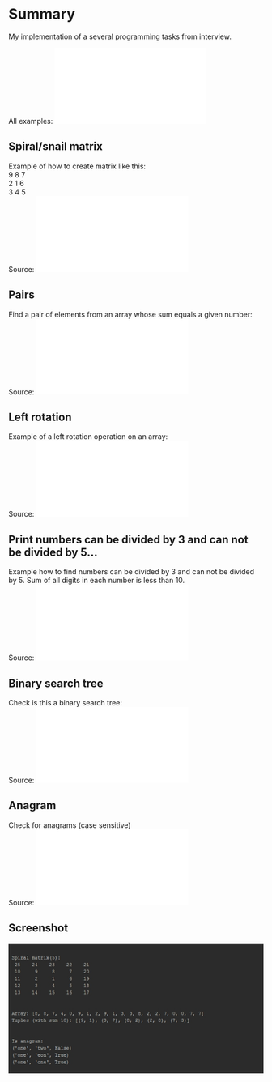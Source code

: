 # Summary
My implementation of a several programming tasks from interview.

All examples: ![main.py](main.py)

## Spiral/snail matrix
Example of how to create matrix like this: <br>
9 8 7 <br>
2 1 6 <br>
3 4 5 
<br>Source: ![matrix_tasks.py](task/matrix_tasks.py)

## Pairs
Find a pair of elements from an array whose sum equals a given number:
<br>Source: ![array_tasks.py](task/array_tasks.py)

## Left rotation
Example of a left rotation operation on an array: 
<br>Source: ![array_tasks.py](task/array_tasks.py)

## Print numbers can be divided by 3 and can not be divided by 5...
Example how to find numbers can be divided by 3 and can not be divided by 5.
Sum of all digits in each number is less than 10.
<br>Source: ![array_tasks.py](task/array_tasks.py)


## Binary search tree
Check is this a binary search tree:
<br>Source: ![tree_tasks.py](task/tree_tasks.py)

## Anagram
Check for anagrams (case sensitive)
<br>Source: ![string_tasks.py](task/string_tasks.py)

## Screenshot
![screenshot](screenshot.jpg)
